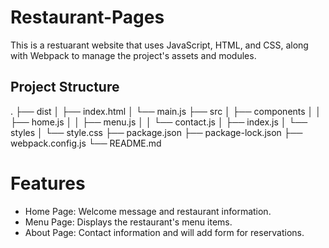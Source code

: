 # Restaurant-Pages

This is a restuarant website that uses JavaScript, HTML, and CSS, along with Webpack to manage the project's assets and modules.

## Project Structure

.
├── dist
│   ├── index.html
│   └── main.js
├── src
│   ├── components
│   │   ├── home.js
│   │   ├── menu.js
│   │   └── contact.js
│   ├── index.js
│   └── styles
│       └── style.css
├── package.json
├── package-lock.json
├── webpack.config.js
└── README.md


# Features
- Home Page: Welcome message and restaurant information.
- Menu Page: Displays the restaurant's menu items.
- About Page: Contact information and will add form for reservations.